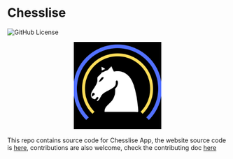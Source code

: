 # **Chesslise**

![GitHub License](https://img.shields.io/github/license/jalpp/Chesslise)

<p align="center">
  <img src="https://raw.githubusercontent.com/jalpp/DojoIcons/dd7365ea7d768fe17056d9b14ee6740c2bf4e261/oldIcons/Black%20Blue%20White%20Tactical%20eSports%20Discord%20Logo.png" alt="ChessLise" width="200"/>
</p>


This repo contains source code for Chesslise App, the website source code is [here](https://github.com/jalpp/chessliseweb), contributions are also welcome, check the contributing doc [here](https://github.com/jalpp/Chesslise/blob/master/CONTRIBUTING.md)




